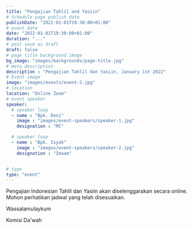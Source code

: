 ```yaml
---
title: "Pengajian Tahlil and Yasiin"
# Schedule page publish date
publishDate: "2022-01-01T19:30:00+01:00"
# event date
date: "2022-01-01T19:30:00+01:00"
duration: "..."
# post save as draft
draft: false
# page title background image
bg_image: "images/backgrounds/page-title.jpg"
# meta description
description : "Pengajian Tahlil dan Yasiin, January 1st 2022"
# Event image
image: "images/events/event-2.jpg"
# location
location: "Online Zoom"
# event speaker
speaker:
  # speaker loop
  - name : "Bpk. Deni"
    image : "images/event-speakers/speaker-1.jpg"
    designation : "MC"

  # speaker loop
  - name : "Bpk. Isyak"
    image : "images/event-speakers/speaker-2.jpg"
    designation : "Imaam"


# type
type: "event"
---
```


Pengajian Indonesian Tahlil dan Yasiin akan diselenggarakan secara online.
Mohon perhatikan jadwal yang telah disesuaikan.



Wassalamulaykum

Komisi Da'wah